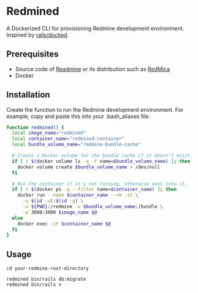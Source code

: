# Redmined

A Dockerized CLI for provisioning Redmine development environment. Inspired by [rails/docked](https://github.com/rails/docked).

## Prerequisites

* Source code of [Readmine](https://github.com/redmine/redmine) or its distribution such as [RedMica](https://github.com/redmica/redmica)
* Docker

## Installation

Create the function to run the Redmine development environment. For example, copy and paste this into your .bash_aliases file.
```bash
function redmined() {
  local image_name="redmined"
  local container_name="redmined-container"
  local bundle_volume_name="redmine-bundle-cache"

  # Create a Docker volume for the bundle cache if it doesn't exist.
  if [ ! $(docker volume ls -q -f name=$bundle_volume_name) ]; then
    docker volume create $bundle_volume_name > /dev/null
  fi

  # Run the container if it's not running, otherwise exec into it.
  if [ ! $(docker ps -q --filter name=$container_name) ]; then
    docker run --name $container_name --rm -it \
      -u $(id -u):$(id -g) \
      -v ${PWD}:/redmine -v $bundle_volume_name:/bundle \
      -p 3000:3000 $image_name $@
  else
    docker exec -it $container_name $@
  fi
}
```

## Usage

```
cd your-redmine-root-directory

redmined bin/rails db:migrate
redmined bin/rails s
```

